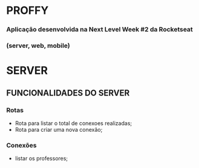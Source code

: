 # PROFFY
### Aplicação desenvolvida na Next Level Week #2 da Rocketseat
### (server, web, mobile)

# SERVER
## FUNCIONALIDADES DO SERVER

### Rotas
- Rota para listar o total de conexoes realizadas;
- Rota para criar uma nova conexão;

### Conexões
- listar os professores;

